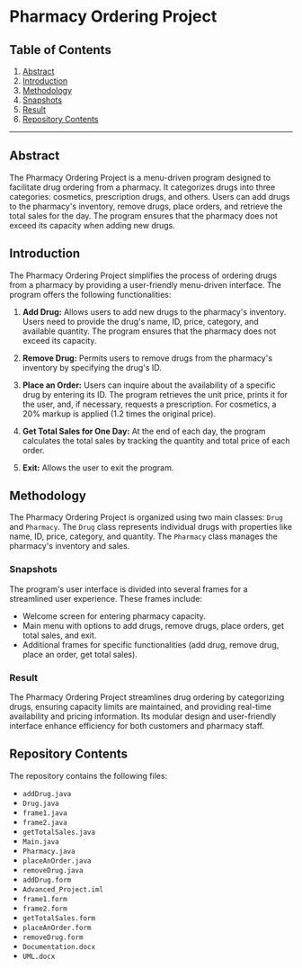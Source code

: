 # Pharmacy Ordering Project

## Table of Contents
1. [Abstract](#abstract)
2. [Introduction](#introduction)
3. [Methodology](#methodology)
4. [Snapshots](#snapshots)
5. [Result](#result)
6. [Repository Contents](#repository-contents)

---

## Abstract

The Pharmacy Ordering Project is a menu-driven program designed to facilitate drug ordering from a pharmacy. It categorizes drugs into three categories: cosmetics, prescription drugs, and others. Users can add drugs to the pharmacy's inventory, remove drugs, place orders, and retrieve the total sales for the day. The program ensures that the pharmacy does not exceed its capacity when adding new drugs.

## Introduction

The Pharmacy Ordering Project simplifies the process of ordering drugs from a pharmacy by providing a user-friendly menu-driven interface. The program offers the following functionalities:

1. **Add Drug:** Allows users to add new drugs to the pharmacy's inventory. Users need to provide the drug's name, ID, price, category, and available quantity. The program ensures that the pharmacy does not exceed its capacity.

2. **Remove Drug:** Permits users to remove drugs from the pharmacy's inventory by specifying the drug's ID.

3. **Place an Order:** Users can inquire about the availability of a specific drug by entering its ID. The program retrieves the unit price, prints it for the user, and, if necessary, requests a prescription. For cosmetics, a 20% markup is applied (1.2 times the original price).

4. **Get Total Sales for One Day:** At the end of each day, the program calculates the total sales by tracking the quantity and total price of each order.

5. **Exit:** Allows the user to exit the program.

## Methodology

The Pharmacy Ordering Project is organized using two main classes: `Drug` and `Pharmacy`. The `Drug` class represents individual drugs with properties like name, ID, price, category, and quantity. The `Pharmacy` class manages the pharmacy's inventory and sales.

### Snapshots

The program's user interface is divided into several frames for a streamlined user experience. These frames include:
- Welcome screen for entering pharmacy capacity.
- Main menu with options to add drugs, remove drugs, place orders, get total sales, and exit.
- Additional frames for specific functionalities (add drug, remove drug, place an order, get total sales).

### Result

The Pharmacy Ordering Project streamlines drug ordering by categorizing drugs, ensuring capacity limits are maintained, and providing real-time availability and pricing information. Its modular design and user-friendly interface enhance efficiency for both customers and pharmacy staff.

## Repository Contents

The repository contains the following files:

- `addDrug.java`
- `Drug.java`
- `frame1.java`
- `frame2.java`
- `getTotalSales.java`
- `Main.java`
- `Pharmacy.java`
- `placeAnOrder.java`
- `removeDrug.java`
- `addDrug.form`
- `Advanced_Project.iml`
- `frame1.form`
- `frame2.form`
- `getTotalSales.form`
- `placeAnOrder.form`
- `removeDrug.form`
- `Documentation.docx`
- `UML.docx`
